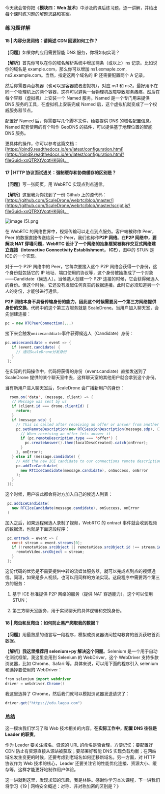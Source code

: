 今天我会带你把《**模块四：Web 技术**》中涉及的课后练习题，逐一讲解，并给出每个课时练习题的解题思路和答案。

### 练习题详解

#### 15 | 内容分发网络：请简述 CDN 回源如何工作？

【**问题**】如果你的应用需要智能 DNS 服务，你将如何实现？

【**解析**】首先你可以在你的域名解析系统中增加两条（或以上）ns 记录。比如说你的域名是 example.com，那么你可以增加 ns1.exmaple.com, ns2.example.com。当然，指定这两个域名的 IP 还需要配置两个 A 记录。

然后你需要两台机器（也可以是容器或者虚拟机），对应 ns1 和 ns2。最好用不在同一个物理机上的两个容器，这样可以避免一台物理机故障导致服务瘫痪。然后在每个容器（虚拟机）上安装一个 Named 服务。Named 是一个专门用来提供 DNS 服务的工具，在虚拟机上安装完成 Named 后，这个虚拟机就变成了一个权威服务器节点。

配置好 Named 后，你需要写几个脚本文件，给要提供 DNS 的域名配置信息。Named 配套使用的有个叫作 GeoDNS 的插件，可以提供基于地理位置的智能 DNS 服务。

更具体的操作，你可以参考这篇文档：[https://bind9.readthedocs.io/en/latest/configuration.html](https://bind9.readthedocs.io/en/latest/configuration.html?fileGuid=xxQTRXtVcqtHK6j8)。

#### 17 | HTTP 协议面试通关：强制缓存和协商缓存的区别是？

【**问题**】写一张网页，用 WebRTC 实现点到点通信。

【**解析**】这里我为你找到了一份 Github 上的源代码：[https://github.com/ScaleDrone/webrtc/blob/master/](https://github.com/ScaleDrone/webrtc/blob/master/script.js?fileGuid=xxQTRXtVcqtHK6j8)。

![image (5).png](http://p6ui.toweydoc.tech:20080/images/stydocs/Cgp9HWC4nISASrfFAAEwZ4EyOXU323.png)

在 WebRTC 的网络世界中，视频传输可以走点到点服务。客户端被称作 Peer，Peer 的数据直接传送给另一个 Peer，我们也称作**P2P 网络**。在**P2P 网络中，要解决 NAT 穿墙问题，WebRTC 设计了一个网络的抽象框架被称作交互式网络建立连接（Interactive Connectivity Establishment， ICE）**，图中的 STUN 是 ICE 的一个实现。

对于一个 P2P 网络中的 Peer，它每次要接入这个 P2P 网络会获得一个身份，这个身份就包括它的 IP 地址、端口使用的协议等，这个身份被抽象成了一个对象——Candidate（候选人）。当候选人创建一个 P2P 连接的时候，它会获得候选人的身份。但这个时候，它还没有发起任何真实的数据连接。此时它必须知道另一个人的身份，才能够进行通信。

**P2P 网络本身不具备传输身份的能力，因此这个时候需要另一个第三方网络提供身份的交换**。代码中的这个第三方服务就是 ScaleDrone。当用户加入聊天室，会先创建连接：

```java
pc = new RTCPeerConnection(...)
```

接下来会触发`onicecanddiate`事件获得候选人（Candidate）身份：

```java
pc.onicecandidate = event => {
   if (event.candidate) {
     // 通过ScaleDrone分发身份
   }
 };
```

在实际的代码操作中，代码将获得的身份（event.candiate）直接发送到了 ScaleDrone 提供的某个聊天室中去，这样聊天室的其他用户就会拿到这个身份。

当有新用户进入聊天室后，ScaleDrone 会广播新用户的身份：

```java
  room.on('data', (message, client) => {
   // Message was sent by us
   if (client.id === drone.clientId) {
     return;
   }
   if (message.sdp) {
     // This is called after receiving an offer or answer from another peer
     pc.setRemoteDescription(new RTCSessionDescription(message.sdp), () => {
       // When receiving an offer lets answer it
       if (pc.remoteDescription.type === 'offer') {
         pc.createAnswer().then(localDescCreated).catch(onError);
       }
     }, onError);
   } else if (message.candidate) {
     // Add the new ICE candidate to our connections remote description
     pc.addIceCandidate(
       new RTCIceCandidate(message.candidate), onSuccess, onError
     );
   }
 });
```

这个时候，用户彼此都会将对方加入自己的候选人列表：

```java
 pc.addIceCandidate(
   new RTCIceCandidate(message.candidate), onSuccess, onError
 )
```

加入之后，如果远程候选人录制了视频，WebRTC 的 ontract 事件就会收到视频的数据流，也就是下面这段程序：

```java
 pc.ontrack = event => {
   const stream = event.streams[0];
   if (!remoteVideo.srcObject || remoteVideo.srcObject.id !== stream.id) {
     remoteVideo.srcObject = stream;
   }
 };
```

这份代码的优势是不需要提供中转的流媒体服务器，就可以完成点到点的视频通信。同理，如果是多人视频，也可以用同样的方法实现。这段程序中需要两个第三方的服务：

1. 基于 ICE 标准提供 P2P 网络的服务（提供 NAT 穿透能力），这个可以使用 STUN；
    
2. 第三方聊天室服务，用于实现聊天的具体逻辑和交换身份。
    

#### 18 | 爬虫和反爬虫：如何防止黑产爬取我的数据？

【**问题**】用最熟悉的语言写一段程序，模拟成浏览器访问拉勾教育的首页获取首页数据。

【**解析**】**我这里推荐用 selenium+py 解决这个问题**。Selenium 是一个用于自动化测试框架。我这里会用到 Selenium 的 WebDriver，这个 WebDriver 支持多款浏览器，比如 Chrome、Safari 等。具体来说，可以用下面的程序引入 selenium 和选择要使用的 WebDriver：

```java
from selenium import webdriver
driver = webdriver.Chrome()
```

我这里选择了 Chrome，然后我们就可以模拟浏览器发送请求了：

```java
driver.get("https://edu.lagou.com")
```

### 总结

这一模块我们学习了和 Web 技术相关的内容。**在实际工作中，配置 DNS 往往是 Leader 的职责**。

作为 Leader 要关注域名、资源的 URL 的命名是否合理，方便记忆；要配置好 CDN 防止有资源直接从源站被获取；要部署好智能 DNS 实现负载均衡；在网站域名发生变更的时候，还要考虑到老域名如何迁移新域名。另一方面，对 HTTP 协议作为 Web 技术的核心，Leader 还要关注它的性能优化连接、资源大小、缓存等，这样才能更好地制作用户体验。

这一讲就到这里，发现求知的乐趣，我是林䭽。感谢你学习本次课程，下一讲我们将学习《19 | 网络安全概述：对称、非对称加密的区别是？》